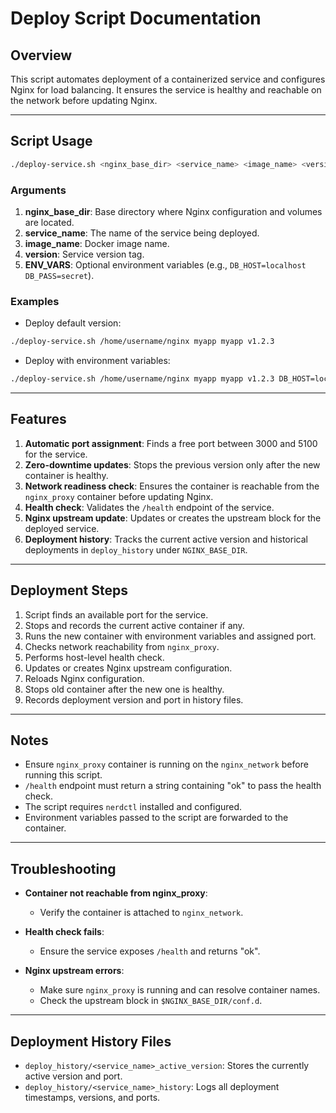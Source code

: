# Deploy Script Documentation

## Overview

This script automates deployment of a containerized service and configures Nginx for load balancing. It ensures the service is healthy and reachable on the network before updating Nginx.

---

## Script Usage

```bash
./deploy-service.sh <nginx_base_dir> <service_name> <image_name> <version> [ENV_VARS...]
```

### Arguments

1. **nginx_base_dir**: Base directory where Nginx configuration and volumes are located.
2. **service_name**: The name of the service being deployed.
3. **image_name**: Docker image name.
4. **version**: Service version tag.
5. **ENV_VARS**: Optional environment variables (e.g., `DB_HOST=localhost DB_PASS=secret`).

### Examples

- Deploy default version:

```bash
./deploy-service.sh /home/username/nginx myapp myapp v1.2.3
```

- Deploy with environment variables:

```bash
./deploy-service.sh /home/username/nginx myapp myapp v1.2.3 DB_HOST=localhost DB_PASS=secret
```

---

## Features

1. **Automatic port assignment**: Finds a free port between 3000 and 5100 for the service.
2. **Zero-downtime updates**: Stops the previous version only after the new container is healthy.
3. **Network readiness check**: Ensures the container is reachable from the `nginx_proxy` container before updating Nginx.
4. **Health check**: Validates the `/health` endpoint of the service.
5. **Nginx upstream update**: Updates or creates the upstream block for the deployed service.
6. **Deployment history**: Tracks the current active version and historical deployments in `deploy_history` under `NGINX_BASE_DIR`.

---

## Deployment Steps

1. Script finds an available port for the service.
2. Stops and records the current active container if any.
3. Runs the new container with environment variables and assigned port.
4. Checks network reachability from `nginx_proxy`.
5. Performs host-level health check.
6. Updates or creates Nginx upstream configuration.
7. Reloads Nginx configuration.
8. Stops old container after the new one is healthy.
9. Records deployment version and port in history files.

---

## Notes

- Ensure `nginx_proxy` container is running on the `nginx_network` before running this script.
- `/health` endpoint must return a string containing "ok" to pass the health check.
- The script requires `nerdctl` installed and configured.
- Environment variables passed to the script are forwarded to the container.

---

## Troubleshooting

- **Container not reachable from nginx_proxy**:
  - Verify the container is attached to `nginx_network`.

- **Health check fails**:
  - Ensure the service exposes `/health` and returns "ok".

- **Nginx upstream errors**:
  - Make sure `nginx_proxy` is running and can resolve container names.
  - Check the upstream block in `$NGINX_BASE_DIR/conf.d`.

---

## Deployment History Files

- `deploy_history/<service_name>_active_version`: Stores the currently active version and port.
- `deploy_history/<service_name>_history`: Logs all deployment timestamps, versions, and ports.
